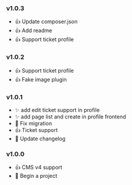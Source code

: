 ### v1.0.3 
* :+1: Update composer.json
* :+1: Add readme
* :+1: Support ticket profile

### v1.0.2 
* :+1: Support ticket profile
* :+1: Fake image plugin

### v1.0.1 
* :sparkles: add edit ticket support in profile
* :sparkles: add page list and create in profile frontend
* :bug: Fix migration
* :+1: Ticket support
* :memo: Update changelog

### v1.0.0 
* :+1: CMS v4 support
* :tada: Begin a project

